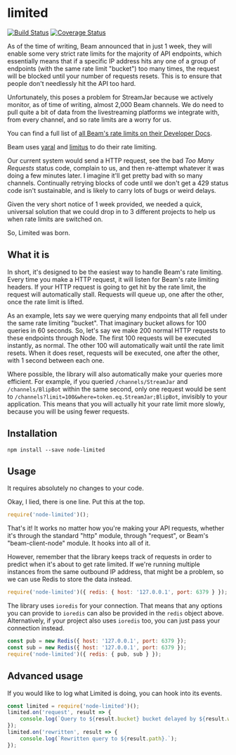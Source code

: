 # limited

[![Build Status](https://travis-ci.org/StreamJar/Limited.svg?branch=master)](https://travis-ci.org/StreamJar/Limited) [![Coverage Status](https://coveralls.io/repos/github/StreamJar/Limited/badge.svg?branch=master)](https://coveralls.io/github/StreamJar/Limited?branch=master)

As of the time of writing, Beam announced that in just 1 week, they will enable some very strict rate limits for the majority of API endpoints, which essentially means that if a specific IP address hits any one of a group of endpoints (with the same rate limit "bucket") too many times, the request will be blocked until your number of requests resets. This is to ensure that people don't needlessly hit the API too hard.

Unfortunately, this poses a problem for StreamJar because we actively monitor, as of time of writing, almost 2,000 Beam channels. We do need to pull quite a bit of data from the livestreaming platforms we integrate with, from every channel, and so rate limits are a worry for us.

You can find a full list of [all Beam's rate limits on their Developer Docs](https://dev.beam.pro/rest.html).

Beam uses [yaral](https://github.com/WatchBeam/yaral) and [limitus](https://github.com/WatchBeam/limitus) to do their rate limiting.

Our current system would send a HTTP request, see the bad *Too Many Requests* status code, complain to us, and then re-attempt whatever it was doing a few minutes later. I imagine it'll get pretty bad with so many channels. Continually retrying blocks of code until we don't get a 429 status code isn't sustainable, and is likely to carry lots of bugs or weird delays.

Given the very short notice of 1 week provided, we needed a quick, universal solution that we could drop in to 3 different projects to help us when rate limits are switched on.

So, Limited was born.

## What it is

In short, it's designed to be the easiest way to handle Beam's rate limiting. Every time you make a HTTP request, it will listen for Beam's rate limiting headers. If your HTTP request is going to get hit by the rate limit, the request will automatically stall. Requests will queue up, one after the other, once the rate limit is lifted.

As an example, lets say we were querying many endpoints that all fell under the same rate limiting "bucket". That imaginary bucket allows for 100 queries in 60 seconds. So, let's say we make 200 normal HTTP requests to these endpoints through Node. The first 100 requests will be executed instantly, as normal. The other 100 will automatically wait until the rate limit resets. When it does reset, requests will be executed, one after the other, with 1 second between each one.

Where possible, the library will also automatically make your queries more efficient. For example, if you queried `/channels/StreamJar` and `/channels/BlipBot` within the same second, only one request would be sent to `/channels?limit=100&where=token.eq.StreamJar;BlipBot`, invisibly to your application. This means that you will actually hit your rate limit more slowly, because you will be using fewer requests.

## Installation

```
npm install --save node-limited
```

## Usage

It requires absolutely no changes to your code.

Okay, I lied, there is one line. Put this at the top.
```js
require('node-limited')();
```

That's it! It works no matter how you're making your API requests, whether it's through the standard "http" module, through "request", or Beam's "beam-client-node" module. It hooks into all of it.

However, remember that the library keeps track of requests in order to predict when it's about to get rate limited. If we're running multiple instances from the same outbound IP address, that might be a problem, so we can use Redis to store the data instead.

```js
require('node-limited')({ redis: { host: '127.0.0.1', port: 6379 } });
```

The library uses `ioredis` for your connection. That means that any options you can provide to `ioredis` can also be provided in the `redis` object above. Alternatively, if your project also uses `ioredis` too, you can just pass your connection instead.

```js
const pub = new Redis({ host: '127.0.0.1', port: 6379 });
const sub = new Redis({ host: '127.0.0.1', port: 6379 });
require('node-limited')({ redis: { pub, sub } });
```

## Advanced usage

If you would like to log what Limited is doing, you can hook into its events.

```js
const limited = require('node-limited')();
limited.on('request', result => {
	console.log(`Query to ${result.bucket} bucket delayed by ${result.wait}ms.`);
});
limited.on('rewritten', result => {
	console.log(`Rewritten query to ${result.path}.`);
});
```